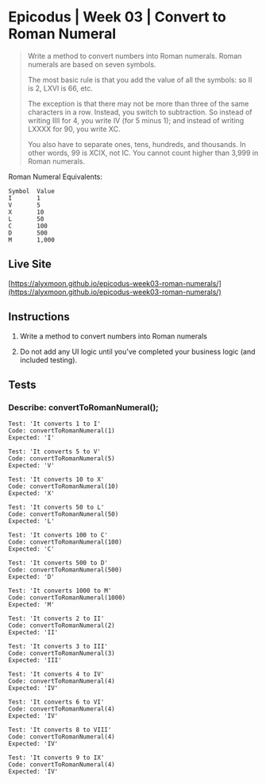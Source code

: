 # Epicodus | Week 03 | Convert to Roman Numeral

>Write a method to convert numbers into Roman numerals. Roman numerals are based on seven symbols. 
>
> The most basic rule is that you add the value of all the symbols: so II is 2, LXVI is 66, etc.
>
> The exception is that there may not be more than three of the same characters in a row. Instead, you switch to subtraction. So instead of writing IIII for 4, you write IV (for 5 minus 1); and instead of writing LXXXX for 90, you write XC.
>
> You also have to separate ones, tens, hundreds, and thousands. In other words, 99 is XCIX, not IC. You cannot count higher than 3,999 in Roman numerals.

Roman Numeral Equivalents:
```
Symbol  Value
I       1
V       5
X       10
L       50
C       100
D       500
M       1,000
```

## Live Site
[https://alyxmoon.github.io/epicodus-week03-roman-numerals/](https://alyxmoon.github.io/epicodus-week03-roman-numerals/)

## Instructions
1. Write a method to convert numbers into Roman numerals

2. Do not add any UI logic until you've completed your business logic (and included testing).

## Tests

### Describe: convertToRomanNumeral();

```
Test: 'It converts 1 to I'
Code: convertToRomanNumeral(1)
Expected: 'I'
```

```
Test: 'It converts 5 to V'
Code: convertToRomanNumeral(5)
Expected: 'V'
```

```
Test: 'It converts 10 to X'
Code: convertToRomanNumeral(10)
Expected: 'X'
```

```
Test: 'It converts 50 to L'
Code: convertToRomanNumeral(50)
Expected: 'L'
```

```
Test: 'It converts 100 to C'
Code: convertToRomanNumeral(100)
Expected: 'C'
```

```
Test: 'It converts 500 to D'
Code: convertToRomanNumeral(500)
Expected: 'D'
```

```
Test: 'It converts 1000 to M'
Code: convertToRomanNumeral(1000)
Expected: 'M'
```

```
Test: 'It converts 2 to II'
Code: convertToRomanNumeral(2)
Expected: 'II'
```

```
Test: 'It converts 3 to III'
Code: convertToRomanNumeral(3)
Expected: 'III'
```

```
Test: 'It converts 4 to IV'
Code: convertToRomanNumeral(4)
Expected: 'IV'
```

```
Test: 'It converts 6 to VI'
Code: convertToRomanNumeral(4)
Expected: 'IV'
```

```
Test: 'It converts 8 to VIII'
Code: convertToRomanNumeral(4)
Expected: 'IV'
```

```
Test: 'It converts 9 to IX'
Code: convertToRomanNumeral(4)
Expected: 'IV'
```
